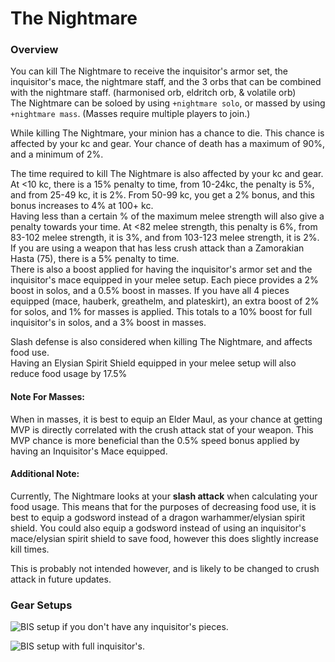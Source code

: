 # The Nightmare

### Overview

You can kill The Nightmare to receive the inquisitor's armor set, the inquisitor's mace, the nightmare staff, and the 3 orbs that can be combined with the nightmare staff. \(harmonised orb, eldritch orb, & volatile orb\)  
The Nightmare can be soloed by using `+nightmare solo`, or massed by using `+nightmare mass`. \(Masses require multiple players to join.\)  
  
While killing The Nightmare, your minion has a chance to die. This chance is affected by your kc and gear. Your chance of death has a maximum of 90%, and a minimum of 2%.  
  
The time required to kill The Nightmare is also affected by your kc and gear.  
At &lt;10 kc, there is a 15% penalty to time, from 10-24kc, the penalty is 5%, and from 25-49 kc, it is 2%. From 50-99 kc, you get a 2% bonus, and this bonus increases to 4% at 100+ kc.  
Having less than a certain % of the maximum melee strength will also give a penalty towards your time. At  &lt;82 melee strength, this penalty is 6%, from 83-102 melee strength, it is 3%, and from 103-123 melee strength, it is 2%.  
If you are using a weapon that has less crush attack than a Zamorakian Hasta \(75\), there is a 5% penalty to time.  
There is also a boost applied for having the inquisitor's armor set and the inquisitor's mace equipped in your melee setup. Each piece provides a 2% boost in solos, and a 0.5% boost in masses. If you have all 4 pieces equipped \(mace, hauberk, greathelm, and plateskirt\), an extra boost of 2% for solos, and 1% for masses is applied. This totals to a 10% boost for full inquisitor's in solos, and a 3% boost in masses.  
  
Slash defense is also considered when killing The Nightmare, and affects food use.  
Having an Elysian Spirit Shield equipped in your melee setup will also reduce food usage by 17.5%

#### Note For Masses:

When in masses, it is best to equip an Elder Maul, as your chance at getting MVP is directly correlated with the crush attack stat of your weapon. This MVP chance is more beneficial than the 0.5% speed bonus applied by having an Inquisitor's Mace equipped.

#### Additional Note:

Currently, The Nightmare looks at your **slash attack** when calculating your food usage. This means that for the purposes of decreasing food use, it is best to equip a godsword instead of a dragon warhammer/elysian spirit shield. You could also equip a godsword instead of using an inquisitor's mace/elysian spirit shield to save food, however this does slightly increase kill times.  
  
This is probably not intended however, and is likely to be changed to crush attack in future updates.

### Gear Setups

![BIS setup if you don&apos;t have any inquisitor&apos;s pieces.](../.gitbook/assets/nightmarenoinquis.png)

![BIS setup with full inquisitor&apos;s.](../.gitbook/assets/nightmareinquis.png)



